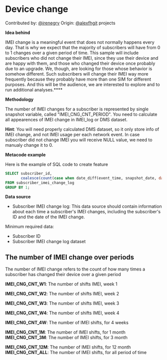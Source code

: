 # Device change

Contributed by: [@irenegrv](https://github.com/IreneGrv) Origin: [@alexfhgit](https://github.com/alexfhgit) projects

**Idea behind**

IMEI change is a meaningful event that does not normally happens every day. That is why we expect that the majority of subscribers will have from 0 to 1 changes over a given period of time. This sample will include subscribers who did not change their IMEI, since they use their device and are happy with them, and those who changed their device once probably due to an upgrade. We, though, are looking for those whose behavior is somehow different. Such subscribers will change their IMEI way more frequently because they probably have more than one SIM for different purposes. And this will be the audience, we are interested to explore and to run additional analyses.****

**Methodology** 

The number of IMEI changes for a subscriber is represented by single snapshot variable, called "IMEI_CNG_CNT_PERIOD". You need to calculate all appearences of IMEI change in IMEI_log or DMS dataset.

**Hint**: You will need properly calculated DMS dataset, so it only store info of IMEI change, and not IMEI usage per each network event. In case subscriber did not change IMEI you will receive NULL value, we need to manualy change it to 0.

**Metacode example**

Here is the example of SQL code to create feature

```sql
SELECT subscriber_id,
       coalesce(count(case when date_diff(event_time, snapshot_date, day) between -7 and -1 then 1 else null end), 0) AS IMEI_CNG_CNT_W1
FROM subscriber_imei_change_log
GROUP BY 1;

```

**Data source**

- Subscriber IMEI change log: This data source should contain information about each time a subscriber's IMEI changes, including the subscriber's ID and the date of the IMEI change.

Minimum required data:

- Subscriber ID
- Subscriber IMEI change log dataset

## The number of IMEI change over periods

The number of IMEI change refers to the count of how many times a subscriber has changed their device over a given period

**IMEI_CNG_CNT_W1**: The number of shifts IMEI, week 1

**IMEI_CNG_CNT_W2**: The number of shifts IMEI, week 2

**IMEI_CNG_CNT_W3**: The number of shifts IMEI, week 3

**IMEI_CNG_CNT_W4**: The number of shifts IMEI, week 4

**IMEI_CNG_CNT_4W**: The number of IMEI shifts, for 4 weeks

**IMEI_CNG_CNT_1M**: The number of IMEI shifts, for 1 month
**IMEI_CNG_CNT_3M**: The number of IMEI shifts,  for 3 month

**IMEI_CNG_CNT_12M**: The number of IMEI shifts, for 12 month
**IMEI_CNG_CNT_ALL**: The number of IMEI shifts, for all period of time

#
